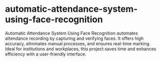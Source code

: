 # automatic-attendance-system-using-face-recognition
Automatic Attendance System Using Face Recognition automates attendance recording by capturing and verifying faces. It offers high accuracy, eliminates manual processes, and ensures real-time marking. Ideal for institutions and workplaces, this project saves time and enhances efficiency with a user-friendly interface.
